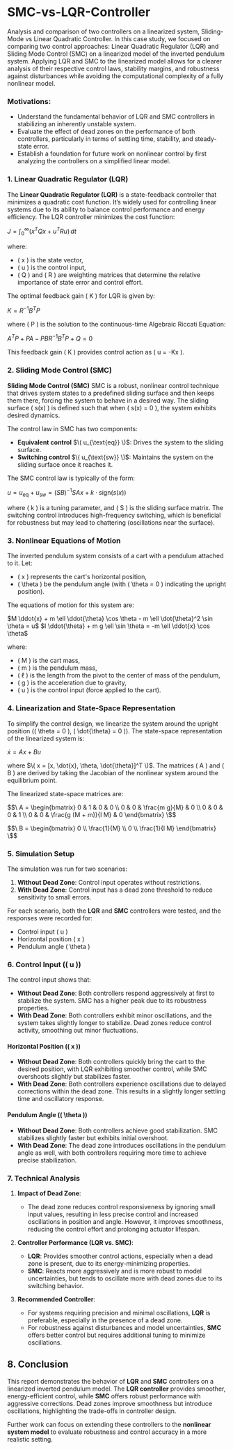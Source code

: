 # SMC-vs-LQR-Controller
Analysis and comparison of two controllers on a linearized system, Sliding-Mode vs Linear Quadratic Controller. In this case study, we focused on comparing two control approaches: Linear Quadratic Regulator (LQR) and Sliding Mode Control (SMC) on a linearized model of the inverted pendulum system. Applying LQR and SMC to the linearized model allows for a clearer analysis of their respective control laws, stability margins, and robustness against disturbances while avoiding the computational complexity of a fully nonlinear model.

### Motivations:
- Understand the fundamental behavior of LQR and SMC controllers in stabilizing an inherently unstable system.
- Evaluate the effect of dead zones on the performance of both controllers, particularly in terms of settling time, stability, and steady-state error.
- Establish a foundation for future work on nonlinear control by first analyzing the controllers on a simplified linear model.


### 1. Linear Quadratic Regulator (LQR)

The **Linear Quadratic Regulator (LQR)** is a state-feedback controller that minimizes a quadratic cost function. It’s widely used for controlling linear systems due to its ability to balance control performance and energy efficiency. The LQR controller minimizes the cost function:

$J = \int_0^{\infty} (x^T Q x + u^T R u) \, dt$

where:
- \( x \) is the state vector,
- \( u \) is the control input,
- \( Q \) and \( R \) are weighting matrices that determine the relative importance of state error and control effort.

The optimal feedback gain \( K \) for LQR is given by:

$K = R^{-1} B^T P$

where \( P \) is the solution to the continuous-time Algebraic Riccati Equation:

$A^T P + PA - PBR^{-1}B^T P + Q = 0$

This feedback gain \( K \) provides control action as \( u = -Kx \).



### 2. Sliding Mode Control (SMC)

**Sliding Mode Control (SMC)** 
SMC is a robust, nonlinear control technique that drives system states to a predefined sliding surface and then keeps them there, forcing the system to behave in a desired way. The sliding surface \( s(x) \) is defined such that when \( s(x) = 0 \), the system exhibits desired dynamics.

The control law in SMC has two components:
- **Equivalent control** $\( u_{\text{eq}} \)$: Drives the system to the sliding surface.
- **Switching control** $\( u_{\text{sw}} \)$: Maintains the system on the sliding surface once it reaches it.

The SMC control law is typically of the form:

$u = u_{\text{eq}} + u_{\text{sw}} = (S B)^{-1} S A x + k \cdot \text{sign}(s(x))$

where \( k \) is a tuning parameter, and \( S \) is the sliding surface matrix. The switching control introduces high-frequency switching, which is beneficial for robustness but may lead to chattering (oscillations near the surface).


### 3. Nonlinear Equations of Motion

The inverted pendulum system consists of a cart with a pendulum attached to it. Let:
- \( x \) represents the cart's horizontal position,
- \( \theta \) be the pendulum angle (with \( \theta = 0 \) indicating the upright position).

The equations of motion for this system are:

$M \ddot{x} + m \ell \ddot{\theta} \cos \theta - m \ell \dot{\theta}^2 \sin \theta = u$
$I \ddot{\theta} + m g \ell \sin \theta = -m \ell \ddot{x} \cos \theta$

where:
- \( M \) is the cart mass,
- \( m \) is the pendulum mass,
- \( $\ell$ \) is the length from the pivot to the center of mass of the pendulum,
- \( g \) is the acceleration due to gravity,
- \( u \) is the control input (force applied to the cart).

### 4. Linearization and State-Space Representation

To simplify the control design, we linearize the system around the upright position (\( \theta = 0 \), \( \dot{\theta} = 0 \)). The state-space representation of the linearized system is:

$\dot{x} = A x + B u$

where $\( x = [x, \dot{x}, \theta, \dot{\theta}]^T \)$. The matrices \( A \) and \( B \) are derived by taking the Jacobian of the nonlinear system around the equilibrium point.

The linearized state-space matrices are:

$$\
A = 
\begin{bmatrix} 
  0 & 1 & 0 & 0 \\ 
  0 & 0 & \frac{m g}{M} & 0 \\ 
  0 & 0 & 0 & 1 \\ 
  0 & 0 & \frac{g (M + m)}{l M} & 0 
\end{bmatrix}
\$$

$$\
B = 
\begin{bmatrix} 
  0 \\ 
  \frac{1}{M} \\ 
  0 \\ 
  \frac{1}{l M} 
\end{bmatrix}
\$$



### 5. Simulation Setup

The simulation was run for two scenarios:
1. **Without Dead Zone**: Control input operates without restrictions.
2. **With Dead Zone**: Control input has a dead zone threshold to reduce sensitivity to small errors.

For each scenario, both the **LQR** and **SMC** controllers were tested, and the responses were recorded for:
- Control input \( u \)
- Horizontal position \( x \)
- Pendulum angle \( \theta \)


### 6. Control Input (\( u \))

The control input shows that:
- **Without Dead Zone**: Both controllers respond aggressively at first to stabilize the system. SMC has a higher peak due to its robustness properties.
- **With Dead Zone**: Both controllers exhibit minor oscillations, and the system takes slightly longer to stabilize. Dead zones reduce control activity, smoothing out minor fluctuations.

#### Horizontal Position (\( x \))

- **Without Dead Zone**: Both controllers quickly bring the cart to the desired position, with LQR exhibiting smoother control, while SMC overshoots slightly but stabilizes faster.
- **With Dead Zone**: Both controllers experience oscillations due to delayed corrections within the dead zone. This results in a slightly longer settling time and oscillatory response.

#### Pendulum Angle (\( \theta \))

- **Without Dead Zone**: Both controllers achieve good stabilization. SMC stabilizes slightly faster but exhibits initial overshoot.
- **With Dead Zone**: The dead zone introduces oscillations in the pendulum angle as well, with both controllers requiring more time to achieve precise stabilization.

### 7. Technical Analysis

1. **Impact of Dead Zone**:
   - The dead zone reduces control responsiveness by ignoring small input values, resulting in less precise control and increased oscillations in position and angle. However, it improves smoothness, reducing the control effort and prolonging actuator lifespan.

2. **Controller Performance (LQR vs. SMC)**:
   - **LQR**: Provides smoother control actions, especially when a dead zone is present, due to its energy-minimizing properties.
   - **SMC**: Reacts more aggressively and is more robust to model uncertainties, but tends to oscillate more with dead zones due to its switching behavior.

3. **Recommended Controller**:
   - For systems requiring precision and minimal oscillations, **LQR** is preferable, especially in the presence of a dead zone.
   - For robustness against disturbances and model uncertainties, **SMC** offers better control but requires additional tuning to minimize oscillations.


## 8. Conclusion

This report demonstrates the behavior of **LQR** and **SMC** controllers on a linearized inverted pendulum model. The **LQR controller** provides smoother, energy-efficient control, while **SMC** offers robust performance with aggressive corrections. Dead zones improve smoothness but introduce oscillations, highlighting the trade-offs in controller design.

Further work can focus on extending these controllers to the **nonlinear system model** to evaluate robustness and control accuracy in a more realistic setting.


